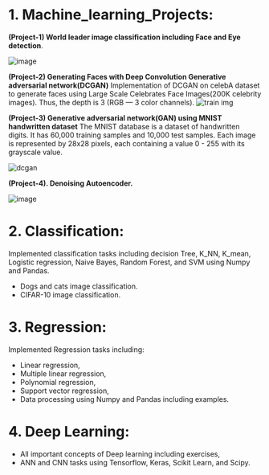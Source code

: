 # 1. Machine_learning_Projects:

**(Project-1) World leader image classification including Face and Eye detection**.

![image](https://github.com/abulzunayed/Machine-learning/assets/122612945/c7651c8a-e79e-4166-9b7c-02daacfb9a66)

**(Project-2) Generating Faces with Deep Convolution Generative adversarial network(DCGAN)**
Implementation of DCGAN on celebA dataset to generate faces using Large Scale Celebrates Face Images(200K celebrity images). Thus, the depth is 3 (RGB — 3 color channels).
![train img](https://github.com/abulzunayed/Machine-learning/assets/122612945/bb4aea02-579a-40e7-8126-9b99abfd8380)

**(Project-3) Generative adversarial network(GAN) using MNIST handwritten dataset**
The MNIST database is a dataset of handwritten digits. It has 60,000 training samples and 10,000 test samples. Each image is represented by 28x28 pixels, each containing a value 0 - 255 with its grayscale value.

![dcgan](https://github.com/abulzunayed/Machine-learning/assets/122612945/22bd2f7d-ee88-41db-8313-d976888fd0dc)

**(Project-4). Denoising Autoencoder.**

![image](https://github.com/abulzunayed/Deep_learning/assets/122612945/7c1e296d-2455-4742-a552-4d5405fcebac)

# 2. Classification:
Implemented classification tasks including decision Tree, K_NN, K_mean, Logistic regression, Naive Bayes, Random Forest, and SVM using Numpy and Pandas.
  - Dogs and cats image classification.
  - CIFAR-10 image classification.
# 3. Regression: 
Implemented Regression tasks including:
- Linear regression,
- Multiple linear regression,
- Polynomial regression,
- Support vector regression,
- Data processing using Numpy and Pandas including examples.
# 4. Deep Learning:
 - All important concepts of Deep learning including exercises,
 - ANN and CNN tasks using Tensorflow, Keras, Scikit Learn, and Scipy.

